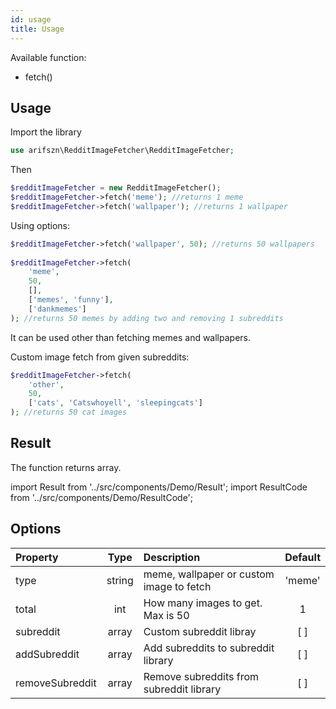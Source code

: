 ```yaml
---
id: usage
title: Usage
---
```


Available function:

- fetch()

## Usage

Import the library

```php 
use arifszn\RedditImageFetcher\RedditImageFetcher;
```
Then

```php 
$redditImageFetcher = new RedditImageFetcher();
$redditImageFetcher->fetch('meme'); //returns 1 meme
$redditImageFetcher->fetch('wallpaper'); //returns 1 wallpaper
```

Using options:

```php 
$redditImageFetcher->fetch('wallpaper', 50); //returns 50 wallpapers 
 
$redditImageFetcher->fetch(
    'meme',
    50,
    [],
    ['memes', 'funny'],
    ['dankmemes']
); //returns 50 memes by adding two and removing 1 subreddits
```

It can be used other than fetching memes and wallpapers.
<p>Custom image fetch from given subreddits:</p>

```php 
$redditImageFetcher->fetch(
    'other',
    50, 
    ['cats', 'Catswhoyell', 'sleepingcats']
); //returns 50 cat images
```

## Result

The function returns array.

import Result from '../src/components/Demo/Result';
import ResultCode from '../src/components/Demo/ResultCode';

<Result data={ResultCode}/>

## Options

<div className="z-table-wrapper">
   <table>
      <thead>
         <tr>
            <th align="left">Property</th>
            <th align="center">Type</th>
            <th align="left">Description</th>
            <th align="center">Default</th>
         </tr>
      </thead>
      <tbody>
         <tr>
            <td align="left">type</td>
            <td align="center">string</td>
            <td align="left">meme, wallpaper or custom image to fetch</td>
            <td align="center">'meme'</td>
         </tr>
         <tr>
            <td align="left">total</td>
            <td align="center">int</td>
            <td align="left">How many images to get. Max is 50</td>
            <td align="center">1</td>
         </tr>
         <tr>
            <td align="left">subreddit</td>
            <td align="center">array</td>
            <td align="left">Custom subreddit libray</td>
            <td align="center">[ ]</td>
         </tr>
         <tr>
            <td align="left">addSubreddit</td>
            <td align="center">array</td>
            <td align="left">Add subreddits to subreddit library</td>
            <td align="center">[ ]</td>
         </tr>
         <tr>
            <td align="left">removeSubreddit</td>
            <td align="center">array</td>
            <td align="left">Remove subreddits from subreddit library</td>
            <td align="center">[ ]</td>
         </tr>
      </tbody>
   </table>
</div>
